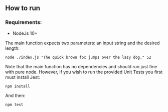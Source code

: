 ## How to run

### Requirements:
* NodeJs 10+

The main function expects two parameters: an input string and the desired length:

```
node ./index.js "The quick brown fox jumps over the lazy dog." 52
```

Note that the main function has no dependencies and should run just fine with pure node. However, if you wish to run the provided Unit Tests you first must install Jest:

```
npm install
```

And then:
```
npm test
```
